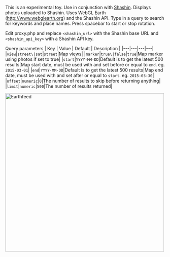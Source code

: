 This is an experimental toy. Use in conjunction with [Shashin](https://github.com/MichaelYagi/shashin). Displays photos uploaded to Shashin. Uses WebGL Earth (http://www.webglearth.org) and the Shashin API. 
Type in a query to search for keywords and place names. Press spacebar to start or stop rotation.

Edit proxy.php and replace ```<shashin_url>``` with the Shashin base URL and ```<shashin_api_key>``` with a Shashin API key.

Query parameters
| Key | Value | Default | Description |
|---|---|---|---|
|```view```|```street\|sat```|```street```|Map views|
|```marker```|```true\|false```|```true```|Map marker using photos if set to true|
|```start```|```YYYY-MM-DD```|Default is to get the latest 500 results|Map start date, must be used with and set before or equal to ```end```. eg. ```2015-03-01```|
|```end```|```YYYY-MM-DD```|Default is to get the latest 500 results|Map end date, must be used with and set after or equal to ```start```. eg. ```2015-03-30```|
|```offset```|```numeric```|```0```|The number of results to skip before returning anything|
|```limit```|```numeric```|```500```|The number of results returned|

<img src="https://michaelyagi.github.io/images/earthfeed2.png" alt="Earthfeed" width="500"/>
